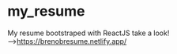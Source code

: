 # my_resume

My resume bootstraped with ReactJS
take a look!
<br>
-->https://brenobresume.netlify.app/
